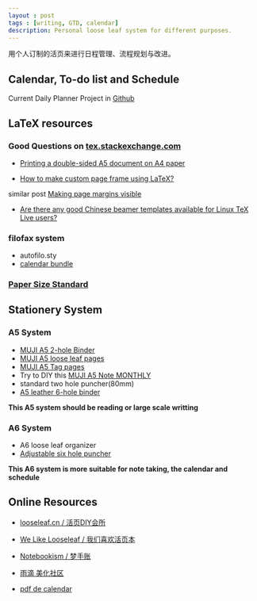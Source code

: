 ```yaml
---
layout : post
tags : [writing, GTD, calendar]
description: Personal loose leaf system for different purposes.
---
```


用个人订制的活页来进行日程管理、流程规划与改进。

## Calendar, To-do list and Schedule

Current Daily Planner Project in [Github](https://github.com/quxiaofeng/daily_planner)

## LaTeX resources

### Good Questions on [tex.stackexchange.com](http://tex.stackexchange.com)

+ [Printing a double-sided A5 document on A4 paper](http://tex.stackexchange.com/questions/36558/printing-a-double-sided-a5-document-on-a4-paper)

+ [How to make custom page frame using LaTeX?](http://tex.stackexchange.com/questions/26957/how-to-make-custom-page-frame-using-latex)

similar post [Making page margins visible](http://texblog.org/2011/04/04/make-page-margins-visible/)

+ [Are there any good Chinese beamer templates available for Linux TeX Live users?](http://tex.stackexchange.com/questions/45728/are-there-any-good-chinese-beamer-templates-available-for-linux-tex-live-users)

### filofax system

+ autofilo.sty
+ [calendar bundle](http://www.ctan.org/tex-archive/macros/latex/contrib/calendar)

### [Paper Size Standard](http://zh.wikipedia.org/wiki/ISO_216)

## Stationery System

### A5 System

+ [MUJI A5 2-hole Binder](http://www.douban.com/photos/photo/1681928056/)
+ [MUJI A5 loose leaf pages](http://www.muji.us/store/stationery/notebooks/tree-planting-paper-loose-leaf-a5.html)
+ [MUJI A5 Tag pages](http://www.douban.com/photos/photo/1681931406/#image)
+ Try to DIY this [MUJI A5 Note MONTHLY](http://www.muji.us/store/stationery/notebooks/pt-paper-a5-2h-32sh-monthly.html)
+ standard two hole puncher(80mm)
+ [A5 leather 6-hole binder](http://trade.taobao.com/trade/detail/tradeSnap.htm?spm=a1z09.2.9.231&tradeID=145951262061323)

__This A5 system should be reading or large scale writting__

### A6 System

+ A6 loose leaf organizer
+ [Adjustable six hole puncher](http://item.taobao.com/item.htm?id=12339657674)

__This A6 system is more suitable for note taking, the calendar and schedule__

## Online Resources

+ [looseleaf.cn / 活页DIY会所](http://www.looseleaf.cn/)

+ [We Like Looseleaf / 我们喜欢活页本](http://www.douban.com/group/loose-leaf/)

+ [Notebookism / 梦手账](http://www.douban.com/group/notebookism/)

+ [雨滴 美化社区](http://bbs.rainmeter.cn/)

+ [pdf de calendar](http://pdfdecalender.seesaa.net/)
